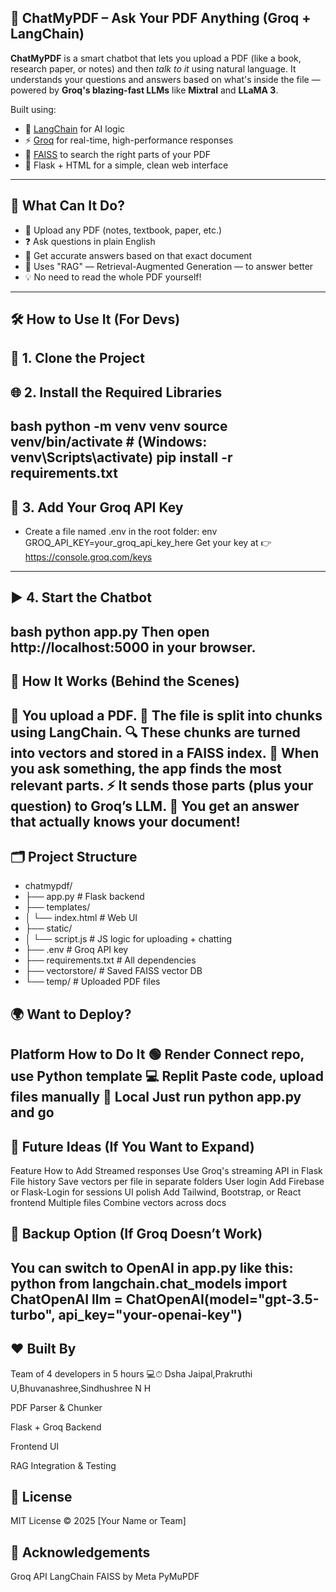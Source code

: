 ##  🤖 ChatMyPDF – Ask Your PDF Anything (Groq + LangChain)

**ChatMyPDF** is a smart chatbot that lets you upload a PDF (like a book, research paper, or notes) and then *talk to it* using natural language. It understands your questions and answers based on what's inside the file — powered by **Groq's blazing-fast LLMs** like **Mixtral** and **LLaMA 3**.

Built using:
- 🧠 [LangChain](https://www.langchain.com/) for AI logic
- ⚡ [Groq](https://console.groq.com/) for real-time, high-performance responses
- 🧮 [FAISS](https://github.com/facebookresearch/faiss) to search the right parts of your PDF
- 🧾 Flask + HTML for a simple, clean web interface

---

## 🌟 What Can It Do?

- 📎 Upload any PDF (notes, textbook, paper, etc.)
- ❓ Ask questions in plain English
- 💬 Get accurate answers based on that exact document
- 🧠 Uses "RAG" — Retrieval-Augmented Generation — to answer better
- 💡 No need to read the whole PDF yourself!

---

## 🛠️ How to Use It (For Devs)

## 🔧 1. Clone the Project



## 🌐 2. Install the Required Libraries
bash
python -m venv venv
source venv/bin/activate  # (Windows: venv\Scripts\activate)
pip install -r requirements.txt
----------
## 🔑 3. Add Your Groq API Key
- Create a file named .env in the root folder:
env
GROQ_API_KEY=your_groq_api_key_here
Get your key at 👉 https://console.groq.com/keys
---
## ▶️ 4. Start the Chatbot

bash
python app.py
Then open http://localhost:5000 in your browser.
---
## 🧠 How It Works (Behind the Scenes)

📂 You upload a PDF.
📄 The file is split into chunks using LangChain.
🔍 These chunks are turned into vectors and stored in a FAISS index.
💬 When you ask something, the app finds the most relevant parts.
⚡ It sends those parts (plus your question) to Groq’s LLM.
🤯 You get an answer that actually knows your document!
---
## 🗂️ Project Structure

- chatmypdf/
- ├── app.py                # Flask backend
- ├── templates/
- │   └── index.html        # Web UI
- ├── static/
- │   └── script.js         # JS logic for uploading + chatting
- ├── .env                  # Groq API key
- ├── requirements.txt      # All dependencies
- ├── vectorstore/          # Saved FAISS vector DB
- └── temp/                 # Uploaded PDF files

## 🌍 Want to Deploy?

Platform	How to Do It
🟢 Render	Connect repo, use Python template
💻 Replit	Paste code, upload files manually
🧪 Local	Just run python app.py and go
---
## 🚀 Future Ideas (If You Want to Expand)

Feature	How to Add
Streamed responses	Use Groq's streaming API in Flask
File history	Save vectors per file in separate folders
User login	Add Firebase or Flask-Login for sessions
UI polish	Add Tailwind, Bootstrap, or React frontend
Multiple files	Combine vectors across docs

## 🧪 Backup Option (If Groq Doesn’t Work)

You can switch to OpenAI in app.py like this:
python
from langchain.chat_models import ChatOpenAI
llm = ChatOpenAI(model="gpt-3.5-turbo", api_key="your-openai-key")
---
## ❤️ Built By

Team of 4 developers in 5 hours 💻⏱
Dsha Jaipal,Prakruthi U,Bhuvanashree,Sindhushree N H 

PDF Parser & Chunker

Flask + Groq Backend

Frontend UI

RAG Integration & Testing

## 📄 License

MIT License © 2025 [Your Name or Team]

## 🙌 Acknowledgements

Groq API
LangChain
FAISS by Meta
PyMuPDF
